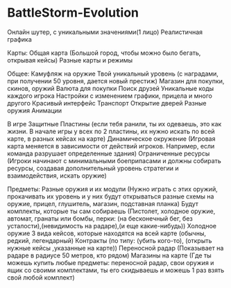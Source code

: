 # BattleStorm-Evolution
Онлайн шутер, с уникальными значениями(1 лицо)
Реалистичная графика

Карты:
Общая карта (Большой город, чтобы можно было бегать, открывая кейсы)
Разные карты и режимы

Общее:
 Камуфляж на оружие
 Твой уникальный уровень (с наградами, при получении 50 уровня, дается новый престиж)
 Магазин для покупки, скинов, оружий
 Валюта для покупки
 Поиск друзей
 Уникальные коды каждого игрока
 Настройки с изменением графики, прицела и много другого
Красивый интерфейс
Транспорт
Открытие дверей
Разные оружия
Анимации

В игре Защитные Пластины (если тебя ранили, ты их одеваешь, это как жизни. В начале игры у всех по 2 пластины, их нужно искать по всей карте, в разных кейсах на карте) 
Динамическое окружение (Игровая карта меняется в зависимости от действий игроков. Например, если команда разрушает определенные здания)
Ограниченные ресурсы (Игроки начинают с минимальными боеприпасами и должны собирать ресурсы, создавая дополнительный уровень стратегии и взаимодействия, искать оружие)

Предметы:
Разные оружия и их модули (Нужно играть с этих оружий, прокачивать их уровень и у них будут открываться разные схемы на оружие, прицел, глушитель, магазин, подставная планка)
Будут комплекты, которые ты сам собираешь (Пистолет, холодное оружие, автомат, гранаты или бомбы, перки: (на бесконечный бег, без усталости),(невидимость на радаре),(и еще какие-нибудь))
Холодное оружие
3 вида кейсов, которые находятся на всей карте (обычны, редкий, легендарный)
Контракты (по типу: (убить кого-то), (открыть нужные кейсы ,указанные на карте))
Переносной радар (Показывает на радаре в радиусе 50 метров, кто рядом)
Магазины на карте (Где ты можешь купить любые предметы: переносной радар, свои оружия и ящик со своими комплектами, ты его скидываешь и можешь 1 раз взять свой любой комплект)

